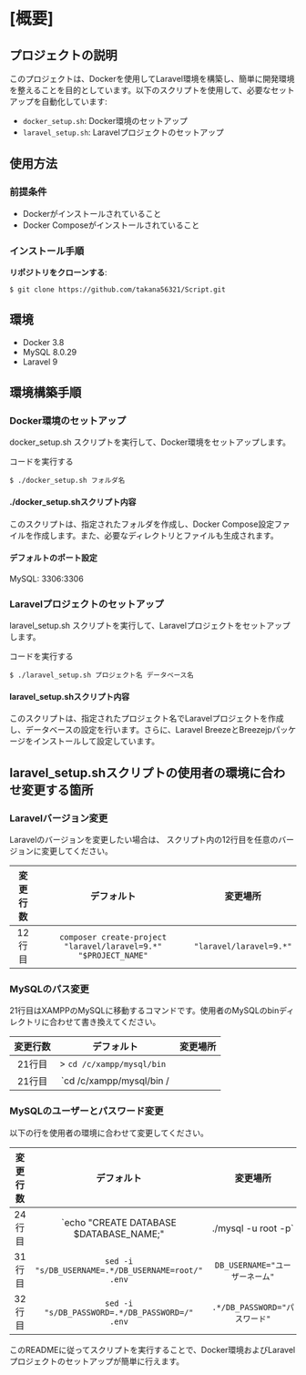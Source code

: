 # [概要]
## プロジェクトの説明

このプロジェクトは、Dockerを使用してLaravel環境を構築し、簡単に開発環境を整えることを目的としています。以下のスクリプトを使用して、必要なセットアップを自動化しています:

- `docker_setup.sh`: Docker環境のセットアップ
- `laravel_setup.sh`: Laravelプロジェクトのセットアップ

## 使用方法

### 前提条件

- Dockerがインストールされていること
- Docker Composeがインストールされていること

### インストール手順

 **リポジトリをクローンする**:

   ```
  $ git clone https://github.com/takana56321/Script.git
   ```

## 環境
- Docker 3.8
- MySQL 8.0.29
- Laravel 9
## 環境構築手順
### Docker環境のセットアップ

docker_setup.sh スクリプトを実行して、Docker環境をセットアップします。

コードを実行する

```
$ ./docker_setup.sh フォルダ名
```
#### ./docker_setup.shスクリプト内容
このスクリプトは、指定されたフォルダを作成し、Docker Compose設定ファイルを作成します。また、必要なディレクトリとファイルも生成されます。

#### デフォルトのポート設定
MySQL: 3306:3306

### Laravelプロジェクトのセットアップ
laravel_setup.sh スクリプトを実行して、Laravelプロジェクトをセットアップします。

コードを実行する
```
$ ./laravel_setup.sh プロジェクト名 データベース名
```

#### laravel_setup.shスクリプト内容
このスクリプトは、指定されたプロジェクト名でLaravelプロジェクトを作成し、データベースの設定を行います。さらに、Laravel BreezeとBreezejpパッケージをインストールして設定しています。


## laravel_setup.shスクリプトの使用者の環境に合わせ変更する箇所

### Laravelバージョン変更
Laravelのバージョンを変更したい場合は、
スクリプト内の12行目を任意のバージョンに変更してください。

| 変更行数 | デフォルト | 変更場所 |
| :---: | :---: | :---: |
| 12行目 | `composer create-project "laravel/laravel=9.*" "$PROJECT_NAME"` | `"laravel/laravel=9.*"` |

### MySQLのパス変更
21行目はXAMPPのMySQLに移動するコマンドです。使用者のMySQLのbinディレクトリに合わせて書き換えてください。

| 変更行数 | デフォルト | 変更場所 |
| :---: | :---: | :---: |
| 21行目 | > `cd /c/xampp/mysql/bin `||` exit` |  |
| 21行目 | `cd /c/xampp/mysql/bin /|| exit` | `/c/xampp/mysql/bin` |

### MySQLのユーザーとパスワード変更
以下の行を使用者の環境に合わせて変更してください。

| 変更行数 | デフォルト | 変更場所 |
| :---: | :---: | :---: |
| 24行目 | `echo "CREATE DATABASE $DATABASE_NAME;" | ./mysql -u root -p` | `./mysql -u "ユーザーネーム" -p"パスワード"` |
| 31行目 | `sed -i "s/DB_USERNAME=.*/DB_USERNAME=root/" .env` | `DB_USERNAME="ユーザーネーム"` |
| 32行目 | `sed -i "s/DB_PASSWORD=.*/DB_PASSWORD=/" .env` | `.*/DB_PASSWORD="パスワード"` |

このREADMEに従ってスクリプトを実行することで、Docker環境およびLaravelプロジェクトのセットアップが簡単に行えます。
